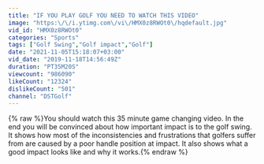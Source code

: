 ```yaml
---
title: "IF YOU PLAY GOLF YOU NEED TO WATCH THIS VIDEO"
image: "https:\/\/i.ytimg.com\/vi\/HMX0z8RWOt0\/hqdefault.jpg"
vid_id: "HMX0z8RWOt0"
categories: "Sports"
tags: ["Golf Swing","Golf impact","Golf"]
date: "2021-11-05T15:18:07+03:00"
vid_date: "2019-11-18T14:56:49Z"
duration: "PT35M20S"
viewcount: "986090"
likeCount: "12324"
dislikeCount: "501"
channel: "DSTGolf"
---
```

{% raw %}You should watch this 35 minute game changing video. In the end you will be convinced about how important impact is to the golf swing. It shows how most of the inconsistencies and frustrations that golfers suffer from are caused by a poor handle position at impact. It also shows what a good impact looks like and why it works.{% endraw %}
